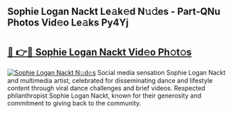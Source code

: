 ## Sophie Logan Nackt Le𝚊k𝚎d N𝚞𝚍es - Part-QNu Photos Vid𝚎o Le𝚊ks Py4Yj

# <h2><a href="http://fbaawew.evod.top/?m=Sophie+Logan+Nackt">🔗 👉🔴 Sophie Logan Nackt Vid𝚎o Ph𝚘t𝚘s</a></h2>

[![Sophie Logan Nackt N𝚞d𝚎s](https://i.imgur.com/8V9OHl7.gif)](http://fbaawew.evod.top/?m=Sophie+Logan+Nackt)
Social media sensation Sophie Logan Nackt and multimedia artist, celebrated for disseminating dance and lifestyle content through viral dance challenges and brief videos. Respected philanthropist Sophie Logan Nackt, known for their generosity and commitment to giving back to the community. 
